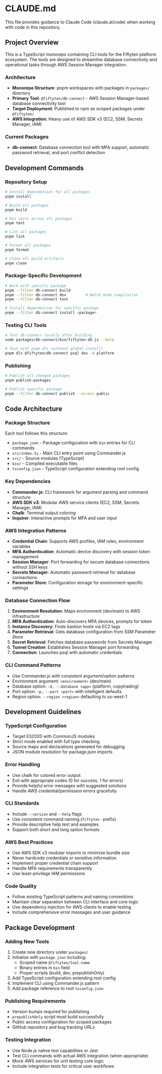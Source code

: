 # CLAUDE.md

This file provides guidance to Claude Code (claude.ai/code) when working with code in this repository.

## Project Overview

This is a TypeScript monorepo containing CLI tools for the Fiftyten platform ecosystem. The tools are designed to streamline database connectivity and operational tasks through AWS Session Manager integration.

### Architecture
- **Monorepo Structure**: pnpm workspaces with packages in `packages/` directory
- **Primary Tool**: `@fiftyten/db-connect` - AWS Session Manager-based database connectivity tool
- **Target Deployment**: Published to npm as scoped packages under `@fiftyten/`
- **AWS Integration**: Heavy use of AWS SDK v3 (EC2, SSM, Secrets Manager, IAM)

### Current Packages
- **db-connect**: Database connection tool with MFA support, automatic password retrieval, and port conflict detection

## Development Commands

### Repository Setup
```bash
# Install dependencies for all packages
pnpm install

# Build all packages
pnpm build

# Run tests across all packages  
pnpm test

# Lint all packages
pnpm lint

# Format all packages
pnpm format

# Clean all build artifacts
pnpm clean
```

### Package-Specific Development
```bash
# Work with specific package
pnpm --filter db-connect build
pnpm --filter db-connect dev         # Watch mode compilation
pnpm --filter db-connect test

# Install dependencies for specific package
pnpm --filter db-connect install <package>
```

### Testing CLI Tools
```bash
# Test db-connect locally after building
node packages/db-connect/bin/fiftyten-db.js --help

# Test with pnpm dlx (without global install)
pnpm dlx @fiftyten/db-connect psql dev -d platform
```

### Publishing
```bash
# Publish all changed packages
pnpm publish-packages

# Publish specific package
pnpm --filter db-connect publish --access public
```

## Code Architecture

### Package Structure
Each tool follows this structure:
- `package.json` - Package configuration with `bin` entries for CLI commands
- `src/index.ts` - Main CLI entry point using Commander.js
- `src/` - Source modules (TypeScript)
- `bin/` - Compiled executable files
- `tsconfig.json` - TypeScript configuration extending root config

### Key Dependencies
- **Commander.js**: CLI framework for argument parsing and command structure
- **AWS SDK v3**: Modular AWS service clients (EC2, SSM, Secrets Manager, IAM)
- **Chalk**: Terminal output coloring
- **Inquirer**: Interactive prompts for MFA and user input

### AWS Integration Patterns
- **Credential Chain**: Supports AWS profiles, IAM roles, environment variables
- **MFA Authentication**: Automatic device discovery with session token management
- **Session Manager**: Port forwarding for secure database connections without SSH keys
- **Secrets Manager**: Automatic password retrieval for database connections
- **Parameter Store**: Configuration storage for environment-specific settings

### Database Connection Flow
1. **Environment Resolution**: Maps environment (dev/main) to AWS infrastructure
2. **MFA Authentication**: Auto-discovers MFA devices, prompts for token
3. **Instance Discovery**: Finds bastion hosts via EC2 tags
4. **Parameter Retrieval**: Gets database configuration from SSM Parameter Store
5. **Secret Retrieval**: Fetches database passwords from Secrets Manager
6. **Tunnel Creation**: Establishes Session Manager port forwarding
7. **Connection**: Launches psql with automatic credentials

### CLI Command Patterns
- Use Commander.js with consistent argument/option patterns
- Environment argument: `<environment>` (dev/main)
- Database option: `-d, --database <app>` (platform, copytrading)
- Port option: `-p, --port <port>` with intelligent defaults
- Region option: `--region <region>` defaulting to us-west-1

## Development Guidelines

### TypeScript Configuration
- Target ES2020 with CommonJS modules
- Strict mode enabled with full type checking
- Source maps and declarations generated for debugging
- JSON module resolution for package.json imports

### Error Handling
- Use chalk for colored error output
- Exit with appropriate codes (0 for success, 1 for errors)
- Provide helpful error messages with suggested solutions
- Handle AWS credential/permission errors gracefully

### CLI Standards
- Include `--version` and `--help` flags
- Use consistent command naming (`fiftyten-` prefix)
- Provide descriptive help text and examples
- Support both short and long option formats

### AWS Best Practices
- Use AWS SDK v3 modular imports to minimize bundle size
- Never hardcode credentials or sensitive information
- Implement proper credential chain support
- Handle MFA requirements transparently
- Use least-privilege IAM permissions

### Code Quality
- Follow existing TypeScript patterns and naming conventions
- Maintain clear separation between CLI interface and core logic
- Use dependency injection for AWS clients to enable testing
- Include comprehensive error messages and user guidance

## Package Development

### Adding New Tools
1. Create new directory under `packages/`
2. Initialize with `package.json` including:
   - Scoped name `@fiftyten/tool-name`
   - Binary entries in `bin` field
   - Proper scripts (build, dev, prepublishOnly)
3. Add TypeScript configuration extending root config
4. Implement CLI using Commander.js pattern
5. Add package reference to root `tsconfig.json`

### Publishing Requirements
- Version bumps required for publishing
- `prepublishOnly` script must build successfully
- Public access configuration for scoped packages
- GitHub repository and bug tracking URLs

### Testing Integration
- Use Node.js native test capabilities or Jest
- Test CLI commands with actual AWS integration (when appropriate)
- Mock AWS services for unit testing core logic
- Include integration tests for critical user workflows